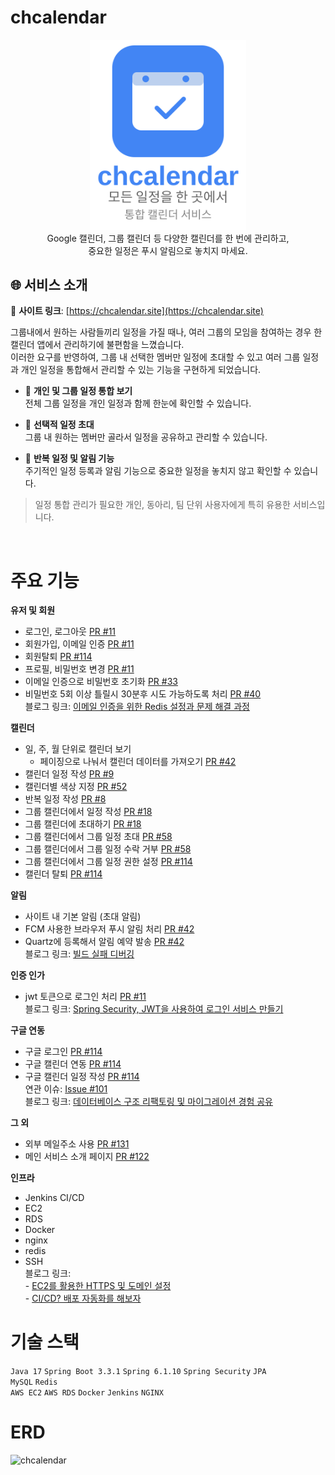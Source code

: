 # chcalendar
<div align="center">
  <img src="frontend/public/slogan.svg" alt="chcalendar slogan" width=250px>
</div>
<div align="center">
Google 캘린더, 그룹 캘린더 등 다양한 캘린더를 한 번에 관리하고, </br>
중요한 일정은 푸시 알림으로 놓치지 마세요. </br>
</div>

## 🌐 서비스 소개  
🔗 **사이트 링크**: [https://chcalendar.site](https://chcalendar.site)

그룹내에서 원하는 사람들끼리 일정을 가질 때나, 여러 그룹의 모임을 참여하는 경우 한 캘린더 앱에서 관리하기에 불편함을 느꼈습니다.   
이러한 요구를 반영하여, 그룹 내 선택한 멤버만 일정에 초대할 수 있고 여러 그룹 일정과 개인 일정을 통합해서 관리할 수 있는 기능을 구현하게 되었습니다.  

- 📅 **개인 및 그룹 일정 통합 보기**  
  전체 그룹 일정을 개인 일정과 함께 한눈에 확인할 수 있습니다.

- 👥 **선택적 일정 초대**  
  그룹 내 원하는 멤버만 골라서 일정을 공유하고 관리할 수 있습니다.

- 🔁 **반복 일정 및 알림 기능**  
  주기적인 일정 등록과 알림 기능으로 중요한 일정을 놓치지 않고 확인할 수 있습니다.

> 일정 통합 관리가 필요한 개인, 동아리, 팀 단위 사용자에게 특히 유용한 서비스입니다.
</br>

# 주요 기능
**유저 및 회원**
- 로그인, 로그아웃 [PR #11](https://github.com/chanheess/calendar/pull/11)
- 회원가입, 이메일 인증 [PR #11](https://github.com/chanheess/calendar/pull/11)
- 회원탈퇴 [PR #114](https://github.com/chanheess/calendar/pull/114)
- 프로필, 비밀번호 변경 [PR #11](https://github.com/chanheess/calendar/pull/11)
- 이메일 인증으로 비밀번호 초기화 [PR #33](https://github.com/chanheess/calendar/pull/33)
- 비밀번호 5회 이상 틀릴시 30분후 시도 가능하도록 처리 [PR #40](https://github.com/chanheess/calendar/pull/40)
</br>블로그 링크: [이메일 인증을 위한 Redis 설정과 문제 해결 과정](https://chanheess.tistory.com/271)

**캘린더**
- 일, 주, 월 단위로 캘린더 보기
    - 페이징으로 나눠서 캘린더 데이터를 가져오기 [PR #42](https://github.com/chanheess/calendar/pull/42/commits/1b451481a7df7af394fd1fd7bb2524173e0fc51e)
- 캘린더 일정 작성 [PR #9](https://github.com/chanheess/calendar/pull/9)
- 캘린더별 색상 지정 [PR #52](https://github.com/chanheess/calendar/pull/52)
- 반복 일정 작성 [PR #8](https://github.com/chanheess/calendar/pull/8)
- 그룹 캘린더에서 일정 작성 [PR #18](https://github.com/chanheess/calendar/pull/18)
- 그룹 캘린더에 초대하기 [PR #18](https://github.com/chanheess/calendar/pull/18)
- 그룹 캘린더에서 그룹 일정 초대 [PR #58](https://github.com/chanheess/calendar/pull/58)
- 그룹 캘린더에서 그룹 일정 수락 거부 [PR #58](https://github.com/chanheess/calendar/pull/58)
- 그룹 캘린더에서 그룹 일정 권한 설정 [PR #114](https://github.com/chanheess/calendar/pull/114)
- 캘린더 탈퇴 [PR #114](https://github.com/chanheess/calendar/pull/114)

**알림**
- 사이트 내 기본 알림 (초대 알림)
- FCM 사용한 브라우저 푸시 알림 처리 [PR #42](https://github.com/chanheess/calendar/pull/42)
- Quartz에 등록해서 알림 예약 발송 [PR #42](https://github.com/chanheess/calendar/pull/42)
</br>블로그 링크: [빌드 실패 디버깅](https://chanheess.tistory.com/278)

**인증 인가**
- jwt 토큰으로 로그인 처리 [PR #11](https://github.com/chanheess/calendar/pull/11)
</br>블로그 링크: [Spring Security, JWT을 사용하여 로그인 서비스 만들기](https://chanheess.tistory.com/258)

**구글 연동**
- 구글 로그인 [PR #114](https://github.com/chanheess/calendar/pull/114)
- 구글 캘린더 연동 [PR #114](https://github.com/chanheess/calendar/pull/114)
- 구글 캘린더 일정 작성 [PR #114](https://github.com/chanheess/calendar/pull/114)
</br>연관 이슈: [Issue #101](https://github.com/chanheess/calendar/issues/101)
</br>블로그 링크: [데이터베이스 구조 리팩토링 및 마이그레이션 경험 공유](https://chanheess.tistory.com/280)

**그 외**
- 외부 메일주소 사용 [PR #131](https://github.com/chanheess/calendar/pull/131)
- 메인 서비스 소개 페이지 [PR #122](https://github.com/chanheess/calendar/pull/122)

**인프라**
- Jenkins CI/CD
- EC2
- RDS
- Docker
- nginx
- redis
- SSH
</br>블로그 링크: </br>- [EC2를 활용한 HTTPS 및 도메인 설정](https://chanheess.tistory.com/274)
</br>- [CI/CD? 배포 자동화를 해보자](https://chanheess.tistory.com/275)

# 기술 스택 
`Java 17` `Spring Boot 3.3.1` `Spring 6.1.10` `Spring Security` `JPA`<br/>
`MySQL` `Redis`<br/>
`AWS EC2` `AWS RDS` `Docker` `Jenkins` `NGINX`

# ERD
 <img width="1140" height="1272" alt="chcalendar" src="https://github.com/user-attachments/assets/23ebf620-0ac8-423a-8011-24667ff37816" />



